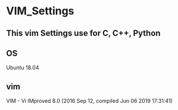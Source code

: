 # VIM_Settings
This vim Settings use for C, C++, Python<br>
-----------------------------------
## OS<br>
Ubuntu 18.04<br>
## vim<br>
VIM - Vi IMproved 8.0 (2016 Sep 12, compiled Jun 06 2019 17:31:41)
